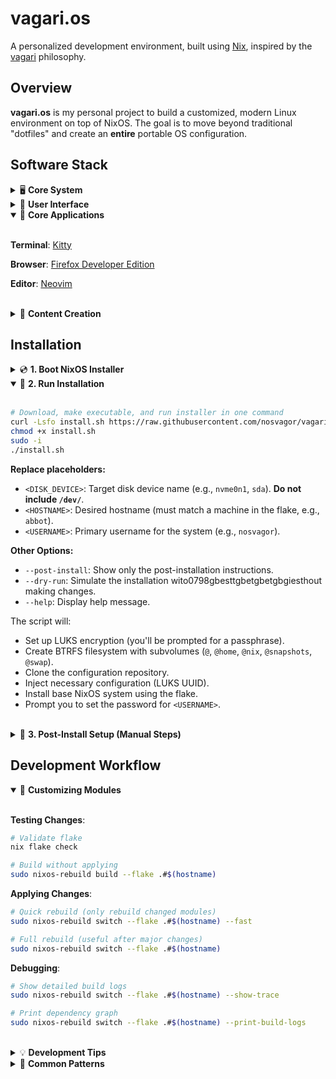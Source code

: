 # vagari.os

A personalized development environment, built using [Nix](https://nixos.org), inspired by the [vagari](https://github.com/nosvagor/vagari) philosophy.

## Overview

**vagari.os** is my personal project to build a customized, modern Linux environment on top of NixOS.
The goal is to move beyond traditional "dotfiles" and create an **entire** portable OS configuration.

## Software Stack

<details>
<summary>🖥️ <b>Core System</b></summary>
<br>

**Display Server**: [Wayland](https://wayland.freedesktop.org/)

**Window Manager**: [Hyprland](https://hyprland.org/)

**Display Manager**: [SDDM](https://github.com/sddm/sddm)

</details>

<details>
<summary>🎨 <b>User Interface</b></summary>
<br>

**Theme**: [Nordic](https://github.com/EliverLara/Nordic)

- Cohesive dark theme across GTK and Qt
- Nordzy cursor and icon themes
- Consistent styling across all applications

**Fonts**:

- UI Fonts:

  - [Satoshi](https://www.fontshare.com/fonts/satoshi): Primary UI font, geometric variable sans-serif
  - [Outfit](https://github.com/Outfitio/Outfit-Fonts): Modern display font for headings

- Code Font:

  - [Iosevka Custom Build](https://typeof.net/Iosevka/customizer): "Iosevka Vagari"
    - Customized for coding clarity
    - PureScript-style ligatures
    - Enhanced character variants for readability
    - Normal spacing for UI compatibility

- Reading & Print:

  - [EB Garamond](https://github.com/octaviopardo/EBGaramond12): Classic serif for long-form text
  - [Crimson](https://github.com/skosch/Crimson): Modern serif alternative

- Extended Support:

  - Noto family for Unicode, CJK, emoji, and more
  - Math & science symbols via STIX Two
  - Comprehensive script coverage (Arabic, Hebrew, Indic)

**Widgets**: [Eww](https://github.com/elkowar/eww)

<br>
</details>

<details open>
<summary>📱 <b>Core Applications</b></summary>
<br>

**Terminal**: [Kitty]()

**Browser**: [Firefox Developer Edition](https://www.mozilla.org/en-US/firefox/developer/)

**Editor**: [Neovim](https://neovim.io/)

<br>
</details>

<details>
<summary>🎥 <b>Content Creation</b></summary>
<br>

**Video**:

- [OBS Studio](https://obsproject.com/): Video recording and streaming
- [DaVinci Resolve](https://www.blackmagicdesign.com/products/davinciresolve): Video editing
- [FFmpeg](https://ffmpeg.org/): it's ffmpeg

**3D/Graphics**:

- [Blender](https://www.blender.org/): 3D modeling, animation, and rendering
- [GIMP](https://www.gimp.org/): Image editing
- [Inkscape](https://inkscape.org/): Vector graphics

**Audio**:

- [Ardour](https://ardour.org/): Audio recording and editing
- [Audacity](https://www.audacityteam.org/): Audio editing

<br>
</details>

## Installation

<details>
<summary>💿 <b>1. Boot NixOS Installer</b></summary>
<br>

1. Download the [NixOS minimal ISO](https://nixos.org/download.html)

   ```bash
   # Download latest minimal ISO
   curl -L -O https://channels.nixos.org/nixos-24.11/latest-nixos-minimal-x86_64-linux.iso
   ```

2. Create bootable USB:

   ```bash
   # List available drives
   lsblk

   # Write ISO to USB drive (replace sdX with your USB drive)
   sudo dd if=nixos-minimal.iso of=/dev/sdX bs=4M status=progressvu   ```

3. Boot from USB and connect to internet if needed:
   ```bash
   # For WiFi
   sudo systemctl start wpa_supplicant
   wpa_cli
   > add_network
   > set_network 0 ssid "your_ssid"
   > set_network 0 psk "your_password"
   > enable_network 0
   > quit
   ```

</details>

<details open>
<summary>🚀 <b>2. Run Installation</b></summary>
<br>

```bash
# Download, make executable, and run installer in one command
curl -Lsfo install.sh https://raw.githubusercontent.com/nosvagor/vagari.os/master/install.sh
chmod +x install.sh
sudo -i
./install.sh
```

**Replace placeholders:**

- `<DISK_DEVICE>`: Target disk device name (e.g., `nvme0n1`, `sda`). **Do not include `/dev/`**.
- `<HOSTNAME>`: Desired hostname (must match a machine in the flake, e.g., `abbot`).
- `<USERNAME>`: Primary username for the system (e.g., `nosvagor`).

**Other Options:**

- `--post-install`: Show only the post-installation instructions.
- `--dry-run`: Simulate the installation wito0798gbesttgbetgbetgbgiesthout making changes.
- `--help`: Display help message.

The script will:

- Set up LUKS encryption (you'll be prompted for a passphrase).
- Create BTRFS filesystem with subvolumes (`@`, `@home`, `@nix`, `@snapshots`, `@swap`).
- Clone the configuration repository.
- Inject necessary configuration (LUKS UUID).
- Install base NixOS system using the flake.
- Prompt you to set the password for `<USERNAME>`.

<br>
</details>

<details>
<summary>🔐 <b>3. Post-Install Setup (Manual Steps)</b></summary>
<br>

After the script finishes, you **must** perform these steps **before** rebooting:

1.  **Set Root Password:**

    ```bash
    # Enter the new system environment
    nixos-enter --root /mnt

    # Inside the environment, set the root password
    passwd root

    # Exit the environment
    exit
    ```

2.  **Place SOPS Key:**

    ```bash
    # Ensure /mnt is still mounted
    # Retrieve your SOPS key (e.g., using Bitwarden CLI)
    bw get item sops-key --raw > /mnt/etc/sops/key.txt

    # Set correct permissions (use nixos-enter again)
    nixos-enter --root /mnt -c 'chmod 600 /etc/sops/key.txt'
    ```

3.  **Unmount and Reboot:**

    ```bash
    # Unmount all partitions
    umount -R /mnt

    # Reboot into your new system
    reboot
    ```

_(You can view these instructions again anytime by running `./install.sh --post-install` from the installer environment)_

</details>

## Development Workflow

<details open>
<summary>🔄 <b>Customizing Modules</b></summary>
<br>

**Testing Changes**:

```bash
# Validate flake
nix flake check

# Build without applying
sudo nixos-rebuild build --flake .#$(hostname)
```

**Applying Changes**:

```bash
# Quick rebuild (only rebuild changed modules)
sudo nixos-rebuild switch --flake .#$(hostname) --fast

# Full rebuild (useful after major changes)
sudo nixos-rebuild switch --flake .#$(hostname)
```

**Debugging**:

```bash
# Show detailed build logs
sudo nixos-rebuild switch --flake .#$(hostname) --show-trace

# Print dependency graph
sudo nixos-rebuild switch --flake .#$(hostname) --print-build-logs
```

<br>
</details>

<details>
<summary>💡 <b>Development Tips</b></summary>
<br>

**Module Organization**:

- Keep machine-specific configs in `machines/<hostname>/`
- Share common settings in `machines/shared/`
- User-specific configs go in `home/modules/`

**Example Workflow**:

```bash
# 1. Edit a module
nvim home/modules/neovim.nix

# 2. Test changes
sudo nixos-rebuild build --flake .#$(hostname)

# 3. Apply if build succeeds
sudo nixos-rebuild switch --flake .#$(hostname) --fast
```

<br>
</details>

<details>
<summary>🔨 <b>Common Patterns</b></summary>
<br>

**Testing in Temporary Shell**:

```bash
# Try new packages
nix-shell -p package-name

# Or use flake-based dev shell
nix develop
```

**System Recovery**:

```bash
# List generations
sudo nix-env --list-generations --profile /nix/var/nix/profiles/system

# Roll back to last working config
sudo nixos-rebuild switch --rollback
```

**Updating Dependencies**:

```bash
# Update all inputs
nix flake update

# Update specific input
nix flake lock --update-input nixpkgs
```

<br>
</details>
